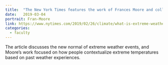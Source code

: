 ```yaml
---
title:  "The New York Times features the work of Frances Moore and colleagues"
date:   2019-03-04
portrait: Fran-Moore
link: https://www.nytimes.com/2019/02/26/climate/what-is-extreme-weather.html
categories:
  - faculty
---
```

The article discusses the new normal of extreme weather events, and Moore’s work focused on how people contextualize extreme temperatures based on past weather experiences.

